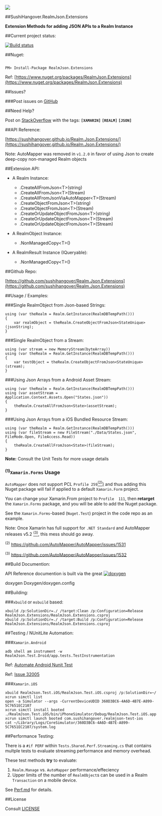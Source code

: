 ![](https://github.com/sushihangover/Realm.Json.Extensions/raw/master/media/SushiHangover.RealmJson.png)

##SushiHangover.RealmJson.Extensions

**Extension Methods for adding JSON APIs to a Realm Instance**

##Current project status:

[![Build status](https://ci.appveyor.com/api/projects/status/ronof3ruyjpl1c4v/branch/master?svg=true)](https://ci.appveyor.com/project/sushihangover/realm-json-extensions/branch/master)

##Nuget:

<div class="nuget-badge">
<p>
<code>
PM> Install-Package RealmJson.Extensions
</code>
</p>
</div>

Ref: [https://www.nuget.org/packages/RealmJson.Extensions](https://www.nuget.org/packages/RealmJson.Extensions)

##Issues?

###Post issues on [GitHub](https://github.com/sushihangover/Realm.Json.Extensions/issues)

##Need Help?

Post on [StackOverflow](http://stackoverflow.com/questions/tagged/xamarin+realm) with the tags: **`[XAMARIN]`** **`[REALM]`** **`[JSON]`**

##API Reference:

[https://sushihangover.github.io/Realm.Json.Extensions/](https://sushihangover.github.io/Realm.Json.Extensions/)

Note: AutoMapper was removed in `v1.2.0` in favor of using Json to create deep-copy non-managed Realm objects

##Extension API:

* A Realm Instance:
	* .CreateAllFromJson\<T\>(string)
	* .CreateAllFromJson\<T\>(Stream)
 	* .CreateAllFromJsonViaAutoMapper\<T\>(Stream)
	* .CreateObjectFromJson\<T\>(string)
	* .CreateObjectFromJson\<T\>(Stream)
	* .CreateOrUpdateObjectFromJson\<T\>(string)
 	* .CreateOrUpdateObjectFromJson\<T\>(Stream)
 	* .CreateOrUpdateObjectFromJson\<T\>(Stream)

* A RealmObject Instance:
 	* .NonManagedCopy\<T\>()

* A RealmResult Instance (IQueryable): 
	* .NonManagedCopy\<T\>()

##Github Repo:

[https://github.com/sushihangover/Realm.Json.Extensions](https://github.com/sushihangover/Realm.Json.Extensions)

##Usage / Examples:
	
###Single RealmObject from Json-based Strings:
	
	using (var theRealm = Realm.GetInstance(RealmDBTempPath()))
	{
		var realmObject = theRealm.CreateObjectFromJson<StateUnique>(jsonString);
	}

###Single RealmObject from a Stream:

	using (var stream = new MemoryStream(byteArray))
	using (var theRealm = Realm.GetInstance(RealmDBTempPath()))
	{
		var testObject = theRealm.CreateObjectFromJson<StateUnique>(stream);
	}


###Using Json Arrays from a Android Asset Stream:

	using (var theRealm = Realm.GetInstance(RealmDBTempPath()))
	using (var assetStream = Application.Context.Assets.Open("States.json"))
	{
		theRealm.CreateAllFromJson<State>(assetStream);
	}

###Using Json Arrays from a iOS Bundled Resource Stream:

	using (var theRealm = Realm.GetInstance(RealmDBTempPath()))
	using (var fileStream = new FileStream("./Data/States.json", FileMode.Open, FileAccess.Read))
	{
		theRealm.CreateAllFromJson<State>(fileStream);
	}

**Note:** Consult the Unit Tests for more usage details

### <sup>(1)</sup>`Xamarin.Forms` Usage

`AutoMapper` does not support PCL `Profile 259`[<sup>(2)</sup>)](https://github.com/AutoMapper/AutoMapper/issues/1531) and thus adding this Nuget package will fail if applied to a default `Xamarin.Form` project. 

You can change your Xamarin.From project to `Profile 
111`, then **retarget** the `Xamarin.Forms` package, and you will be able to add the Nuget package.

See the `Xamarin.Forms`-based (`Nuget.Test`) project in the code repo as an example.

Note: Once Xamarin has full support for `.NET Standard` and AutoMapper releases v5.2 [<sup>(3)</sup>](https://github.com/AutoMapper/AutoMapper/issues/1532), this mess should go away.

<sup>(2)</sup> https://github.com/AutoMapper/AutoMapper/issues/1531

<sup>(3)</sup> https://github.com/AutoMapper/AutoMapper/issues/1532

##Build Documention:

API Reference documention is built via the great <a href="http://www.doxygen.org/index.html">
<img src="http://www.stack.nl/~dimitri/doxygen/doxygen.png" alt="doxygen"/>
</a>

<div class="code">
doxygen Doxygen/doxygen.config
</div>

##Building:

###`xbuild` or `msbuild` based:

	xbuild /p:SolutionDir=./ /target:Clean /p:Configuration=Release   RealmJson.Extensions/RealmJson.Extensions.csproj
	xbuild /p:SolutionDir=./ /target:Build /p:Configuration=Release RealmJson.Extensions/RealmJson.Extensions.csproj


##Testing / NUnitLite Automation:

###`Xamarin.Android`

	adb shell am instrument -w RealmJson.Test.Droid/app.tests.TestInstrumentation


Ref: [Automate Android Nunit Test](https://developer.xamarin.com/guides/android/troubleshooting/questions/automate-android-nunit-test/)

Ref: [Issue 32005](https://bugzilla.xamarin.com/show_bug.cgi?id=32005)


###`Xamarin.iOS`
	
	xbuild RealmJson.Test.iOS/RealmJson.Test.iOS.csproj /p:SolutionDir=~/
	xcrun simctl list
	open -a Simulator --args -CurrentDeviceUDID 360D3BC6-4A6D-4B7E-A899-5C7651EC2107
	xcrun simctl install booted  ./RealmJson.Test.iOS/bin/iPhoneSimulator/Debug/RealmJson.Test.iOS.app
	xcrun simctl launch booted com.sushihangover.realmjson-test-ios
	cat ~/Library/Logs/CoreSimulator/360D3BC6-4A6D-4B7E-A899-5C7651EC2107/system.log

##Performance Testing:

There is a `#if PERF` within `Tests.Shared.Perf.Streaming.cs` that contains multple tests to evaluate streaming performance and memory overhead. 

These test methods **try** to evaluate:

1. `Realm.Manage` vs. `AutoMapper` performance/effeciency
1. Upper limits of the number of `RealmObject`s can be used in a Realm `Transaction` on a mobile device.

See [Perf.md](https://github.com/sushihangover/Realm.Json.Extensions/blob/master/Perf.md) for details.

##License

Consult [LICENSE](https://github.com/sushihangover/Realm.Json.Extensions/blob/master/LICENSE)
